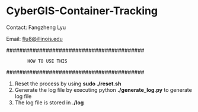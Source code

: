 # CyberGIS-Container-Tracking

Contact: Fangzheng Lyu

Email: flu8@illinois.edu

##########################################

            HOW TO USE THIS
            
##########################################
1. Reset the process by using **sudo ./reset.sh**
2. Generate the log file by executing python **./generate_log.py** to generate log file
3. The log file is stored in **./log**
